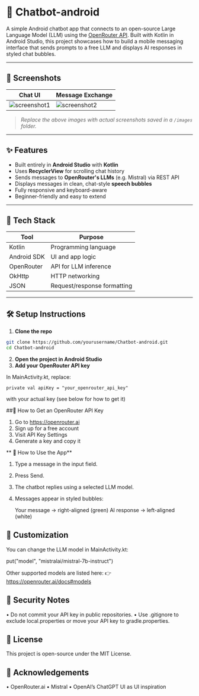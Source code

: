 # 🤖 Chatbot-android

A simple Android chatbot app that connects to an open-source Large Language Model (LLM) using the [OpenRouter API](https://openrouter.ai). Built with Kotlin in Android Studio, this project showcases how to build a mobile messaging interface that sends prompts to a free LLM and displays AI responses in styled chat bubbles.

---

## 📸 Screenshots

| Chat UI                      | Message Exchange               |
|-----------------------------|--------------------------------|
| ![screenshot1](images/screen1.png) | ![screenshot2](images/screen2.png) |

> _Replace the above images with actual screenshots saved in a `/images` folder._

---

## ✨ Features

- Built entirely in **Android Studio** with **Kotlin**
- Uses **RecyclerView** for scrolling chat history
- Sends messages to **OpenRouter's LLMs** (e.g. Mistral) via REST API
- Displays messages in clean, chat-style **speech bubbles**
- Fully responsive and keyboard-aware
- Beginner-friendly and easy to extend

---

## 🧱 Tech Stack

| Tool        | Purpose                    |
|-------------|-----------------------------|
| Kotlin      | Programming language        |
| Android SDK | UI and app logic            |
| OpenRouter  | API for LLM inference       |
| OkHttp      | HTTP networking             |
| JSON        | Request/response formatting |

---

## 🛠 Setup Instructions

1. **Clone the repo**

```bash
git clone https://github.com/yourusername/Chatbot-android.git
cd Chatbot-android
```

2.	**Open the project in Android Studio**
3.	**Add your OpenRouter API key**

In MainActivity.kt, replace:

``` private val apiKey = "your_openrouter_api_key" ```

with your actual key (see below for how to get it)



##🔐 How to Get an OpenRouter API Key

1.	Go to https://openrouter.ai
2.	Sign up for a free account
3.	Visit API Key Settings
4.	Generate a key and copy it


** 🧪 How to Use the App**

1.	Type a message in the input field.
2.	Press Send.
3.	The chatbot replies using a selected LLM model.
4.	Messages appear in styled bubbles:
    
    Your message → right-aligned (green)
    AI response → left-aligned (white)

## 🔧 Customization

You can change the LLM model in MainActivity.kt:

put("model", "mistralai/mistral-7b-instruct")

Other supported models are listed here:
👉 https://openrouter.ai/docs#models


## 🧼 Security Notes
•	Do not commit your API key in public repositories.
•	Use .gitignore to exclude local.properties or move your API key to gradle.properties.


## 📄 License

This project is open-source under the MIT License.



## 🙌 Acknowledgements
•	OpenRouter.ai
•	Mistral
•	OpenAI’s ChatGPT UI as UI inspiration



